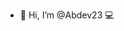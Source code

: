 - 👋 Hi, I’m @Abdev23 💻
<!---
Abdev23/Abdev23 is a ✨ special ✨ repository because its `README.md` (this file) appears on your GitHub profile.
You can click the Preview link to take a look at your changes.
--->
